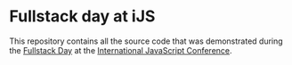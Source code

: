 # Fullstack day at iJS

This repository contains all the source code that was demonstrated during the [Fullstack Day](https://javascript-conference.com/london/fullstack-day/) at the [International JavaScript Conference](https://javascript-conference.com).
